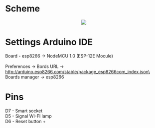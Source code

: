 # Scheme
<p align="center">
    <img src="https://media.reptily.ru//content/preview_image/7j6oBoezmhsk9vnPeJULKJCFX2Rg8WcjWAhN3nvW.jpg">
</p>

# Settings Arduino IDE

Board - esp8266 -> NodeMCU 1.0 (ESP-12E Mocule)\
\
Preferences -> Bords URL -> http://arduino.esp8266.com/stable/package_esp8266com_index.json\
Boards manager -> esp8266

# Pins

D7 - Smart socket \
D5 - Signal WI-FI lamp \
D6 - Reset button \+
